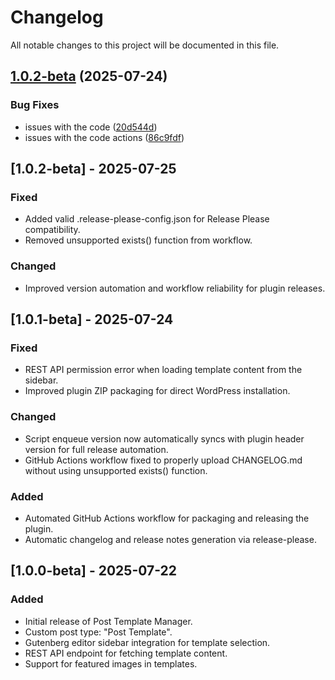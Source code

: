 # Changelog

All notable changes to this project will be documented in this file.

## [1.0.2-beta](https://github.com/jp-pelegrino/post-template-manager/compare/v1.0.1-beta...v1.0.2-beta) (2025-07-24)


### Bug Fixes

* issues with the code ([20d544d](https://github.com/jp-pelegrino/post-template-manager/commit/20d544d860a3453140bcd3cf9b58a3c24220701b))
* issues with the code actions ([86c9fdf](https://github.com/jp-pelegrino/post-template-manager/commit/86c9fdf5d0c14481246eb6700625dc3228c22e3d))
## [1.0.2-beta] - 2025-07-25
### Fixed
- Added valid .release-please-config.json for Release Please compatibility.
- Removed unsupported exists() function from workflow.
### Changed
- Improved version automation and workflow reliability for plugin releases.

## [1.0.1-beta] - 2025-07-24
### Fixed
- REST API permission error when loading template content from the sidebar.
- Improved plugin ZIP packaging for direct WordPress installation.

### Changed
- Script enqueue version now automatically syncs with plugin header version for full release automation.
- GitHub Actions workflow fixed to properly upload CHANGELOG.md without using unsupported exists() function.

### Added
- Automated GitHub Actions workflow for packaging and releasing the plugin.
- Automatic changelog and release notes generation via release-please.

## [1.0.0-beta] - 2025-07-22
### Added
- Initial release of Post Template Manager.
- Custom post type: "Post Template".
- Gutenberg editor sidebar integration for template selection.
- REST API endpoint for fetching template content.
- Support for featured images in templates.
